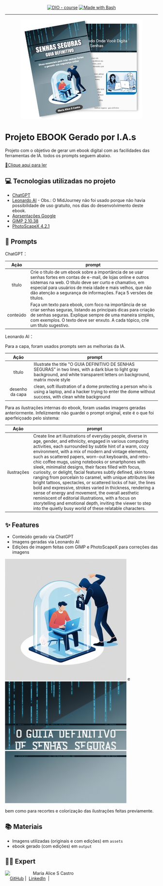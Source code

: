 
<p align="center">
<a href="https://dio.me/"><img src="https://img.shields.io/badge/DIO-Course-28DA77?logo=youtube" alt="DIO - course"></a>
<a href="https://www.gnu.org/software/bash/" title="Go to Bash homepage"><img src="https://img.shields.io/badge/Prompt-Project-blue?logo=gnu-bash&amp;logoColor=white" alt="Made with Bash"></a></p>

-------


<p align="center">
<img 
    src="./assets/header-ebook-dio.jpg"
    width="400"  
/>
</p>

# Projeto EBOOK Gerado por I.A.s

Projeto com o objetivo de gerar um ebook digital com as facilidades das ferramentas de IA. todos os prompts
seguem abaixo.

<a href="https://github.com/malice-hub/prompts-recipe-to-create-a-ebook/tree/main/output/ebook-Guia Senhas Seguras.pdf" title="View PDF now"> 📕Clique aqui para ler</a>

## 💻 Tecnologias utilizadas no projeto

- [ChatGPT](https://chat.openai.com/) 
- [Leonardo AI](https://app.leonardo.ai/image-generation) - Obs.: O MidJourney não foi usado porque não havia possibilidade de uso gratuito, nos dias do desenvolvimento deste ebook.
- [Aprsentações Google](https://docs.google.com/presentation/?usp=slides_alc&authuser=0)
- [GIMP 2.10.38](https://www.gimp.org/)
- [PhotoScapeX 4.2.1](http://x.photoscape.org)

## 🧠 Prompts


ChatGPT：

|   Ação   | prompt                                                                                                                                                                                                                                                                         |
| :------: | ------------------------------------------------------------------------------------------------------------------------------------------------------------------------------------------------------------------------------------------------------------------------------ |
|  título  | Crie o título de um ebook sobre a importância de se usar senhas fortes em contas de e-mail, de lojas online e outros sistemas na web. O título deve ser curto e chamativo, em especial para usuários de meia idade e mais velhos, que não dão atenção a segurança de informações. Faça 5 versões de títulos.                                                      |
| conteúdo | Faça um texto para ebook, com foco na importância de se criar senhas seguras, listando as principais dicas para criação de senhas seguras. Explique sempre de uma maneira simples, com exemplos. O texto deve ser enxuto. A cada tópico, crie um título sugestivo. |


Leonardo AI：

Para a capa, foram usados prompts sem as melhorias da IA.

|  Ação  | prompt                                                                                 |
| :----: | -------------------------------------------------------------------------------------- |
| título | Illustrate the title "O GUIA DEFINITIVO DE SENHAS SEGURAS" in two lines, with a dark blue to light gray background, and white transparent letters on background, matrix movie style |
| desenho da capa | clean, soft illustration of a dome protecting a person who is using a laptop, and a hacker trying to enter the dome without success, with clean white background |

Para as ilustrações internas do ebook, foram usadas imagens geradas anteriormente. Infelizmente não guardei o prompt original, este é o que foi aperfeiçoado pelo sistema:

|  Ação  | prompt                                                                                 |
| :----: | -------------------------------------------------------------------------------------- |
| ilustrações |  Create line art illustrations of everyday people, diverse in age, gender, and ethnicity, engaged in various computing activities, each surrounded by subtle hint of a warm, cozy environment, with a mix of modern and vintage elements, such as scattered papers, worn-out keyboards, and retro-chic coffee mugs, using notebooks or smartphones with sleek, minimalist designs, their faces filled with focus, curiosity, or delight, facial features subtly defined, skin tones ranging from porcelain to caramel, with unique attributes like bright tattoos, spectacles, or scattered locks of hair, the lines bold and expressive, strokes varied in thickness, rendering a sense of energy and movement, the overall aesthetic reminiscent of editorial illustrations, with a focus on storytelling and emotional depth, inviting the viewer to step into the quietly busy world of these relatable characters. |

## ✨ Features

- Conteúdo gerado via ChatGPT
- Imagens geradas via Leonardo AI
- Edições de imagem feitas com GIMP e PhotoScapeX para correções das imagens 

<img src="./assets/Leonardo_Phoenix_09_clean_soft_illustration_of_a_person_using_3.jpg" width="400"> e <img src="./assets/Leonardo_Phoenix_09_Illustrate_the_title_O_GUIA_DEFINITIVO_DE_3.jpg" width="400"> 

bem como para recortes e colorização das ilustrações feitas previamente.

## 📚 Materiais

- Imagens utilizadas (originais e com edições) em `assets`
- ebook gerado (com edições) em `output`


## 👨‍💻 Expert

<p>
    <img 
      align=left 
      margin=10 
      width=80 
      src="https://avatars.githubusercontent.com/u/61152352?v=4"
    />
    <p>&nbsp&nbsp&nbspMaria Alice S Castro<br>
    &nbsp&nbsp&nbsp
    <a href="https://github.com/malice-hub/">GitHub</a>&nbsp;|&nbsp;
    <a href="https://www.linkedin.com/in/maria-alice-s-castro-b9aa4067/">LinkedIn</a>
&nbsp;|&nbsp;</p>
</p>
<br/><br/>
<p>

